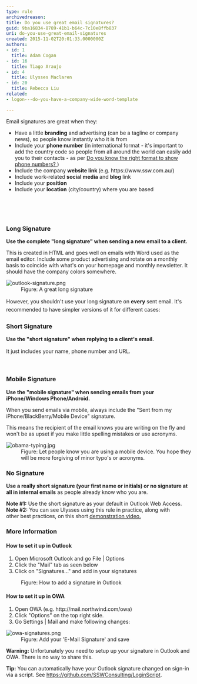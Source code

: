 ```yaml
---
type: rule
archivedreason: 
title: Do you use great email signatures?
guid: 9ba16834-8789-41b1-b64c-7c10e8ffb837
uri: do-you-use-great-email-signatures
created: 2015-11-02T20:01:33.0000000Z
authors:
- id: 1
  title: Adam Cogan
- id: 16
  title: Tiago Araujo
- id: 4
  title: Ulysses Maclaren
- id: 20
  title: Rebecca Liu
related:
- logon---do-you-have-a-company-wide-word-template

---
```



<p>Email signatures are great when they&#58;<br></p><ul><li>Have a little&#160;<b>branding</b>&#160;and&#160;advertising&#160;(can be a tagline or company news), so people know instantly who it is from</li><li>Include your <b>phone number</b> (in international format - it's important to add the country code so people from all around the world can easily add you&#160;to their contacts - as per&#160;<a href="/_layouts/15/FIXUPREDIRECT.ASPX?WebId=3dfc0e07-e23a-4cbb-aac2-e778b71166a2&amp;TermSetId=07da3ddf-0924-4cd2-a6d4-a4809ae20160&amp;TermId=19e719e8-a1ff-47c4-a642-5c7e3189f25e">Do you know the right format to show phone numbers? </a>)</li><li>Include the company <strong>website link </strong>(e.g. https&#58;//www.ssw.com.au/)<br></li><li>Include work-related&#160;<b>social media</b> and <b>blog</b> link</li>
   <li>Include your <b>position</b>&#160;</li><li>Include your​ <b>location</b> (city/country) where you are based <br><br></li></ul>
<br><excerpt class='endintro'></excerpt><br>
<h3>Long Signature</h3><p> 
   <b>Use the complete &quot;long signature&quot; when sending a new email to a client.</b> </p><p>This is created in HTML and goes well on emails with Word used as the email editor. Include some product advertising and rotate on a monthly basis to coincide with what's on your homepage and monthly newsletter. It should have the company colors&#160;somewhere.<br></p><dl class="image"><dt> <img src="/SiteAssets/great-email-signatures/outlook-signature.png" alt="outlook-signature.png" style="max-width&#58;100%;" /> <br>
   </dt><dd>Figure&#58; A great long signature</dd></dl> <span style="line-height&#58;1.6;">However, you shouldn't use your long&#160;signature on <b>every</b> sent email. It's recommended to have simpler versions of it for different cases&#58;</span>
<h3>Short Signature<br></h3><p>
   <b>Use the &quot;short signature&quot; when replying to a client's email.&#160;</b></p><p> 
   <span style="line-height&#58;1.6;">It just includes your name, phone number and URL.&#160;</span></p> ​ 
<h3>Mobile Signature <br></h3><p>
   <strong>Use the &quot;mobile signature&quot; when sending emails from&#160;your iPhone/Windows Phone/Android.</strong></p><p>When you send emails via mobile, always include the &quot;Sent from my iPhone/BlackBerry/Mobile Device&quot; signature.</p><p>This means the recipient of the email knows you are writing on the fly and won't be as upset if you make little spelling mistakes or use acronyms.</p><dl class="image"><dt> <img src="/PublishingImages/obama-typing.jpg" alt="obama-typing.jpg" /> </dt><dd>Figure&#58; Let people know you are using a mobile device. You hope they will be more forgiving of minor typo's or acronyms.</dd></dl><h3>No Signature</h3><p>
   <strong>Use a really short signature (your first name or initials) or no signature at all in internal emails</strong> as people already know who you are.</p><p> 
   <b>Note #1&#58;</b> Use the short&#160;signature as your default in Outlook Web Access.<br><b>Note #2&#58;</b> You can see Ulysses using this rule in practice, along with other&#160;best practices, on this short <a href="http&#58;//www.youtube.com/watch?v=LAqRokqq4jI">demonstration video.</a> </p><h3>More Information</h3><h4>How to set it up in Outlook</h4><ol><li>Open Microsoft Outlook and go File | Options</li><li>Click the &quot;Mail&quot; tab as seen below</li><li>Click on &quot;Signatures...&quot; and add in your signatures</li></ol><dl class="image"><dt> <img src="https&#58;//www.ssw.com.au/ssw/Standards/Rules/images/Outlook2013_signature.jpg" alt="" /> </dt><dd>Figure&#58; How to add a signature in Outlook</dd></dl><h4>How to set it up in OWA</h4><ol><li>Open OWA (e.g. http&#58;//mail.northwind.com/owa)</li><li>Click &quot;Options&quot; on the top right side. <br></li><li>Go Settings | Mail and make following changes&#58; <br></li></ol><dl class="image"><dt> <img src="/SiteAssets/great-email-signatures/owa-signatures.png" alt="owa-signatures.png" style="max-width&#58;100%;" /> </dt><dd>Figure&#58; Add your 'E-Mail Signature' and save<br></dd></dl><p>
   <strong>Warning&#58;</strong>&#160;Unfortunately you need to setup up your signature in Outlook and OWA. There is no way to share this.&#160;</p><p class="ssw15-rteElement-YellowBorderBox"> <b>Tip&#58;</b>&#160;You can automatically have your Outlook signature changed on sign-in via a script. ​See&#160;<a href="https&#58;//github.com/SSWConsulting/LoginScript">https&#58;//github.com/SSWConsulting/LoginScript</a>.​<br><br></p>


